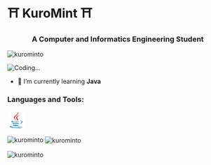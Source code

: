 # ⛩️ KuroMint ⛩️
<h3 align="center">A Computer and Informatics Engineering Student</h3>

<p align="left"> <img src="https://komarev.com/ghpvc/?username=kurominto&label=Profile%20views&color=0e75b6&style=flat" alt="kurominto" /> </p>
<img aling="center" alt="Coding..." width="400" src="https://camo.githubusercontent.com/5ddf73ad3a205111cf8c686f687fc216c2946a75005718c8da5b837ad9de78c9/68747470733a2f2f7468756d62732e6766796361742e636f6d2f4576696c4e657874446576696c666973682d736d616c6c2e676966">

- 🌱 I’m currently learning **Java**

<h3 align="left">Languages and Tools:</h3>
<p align="left"> <a href="https://www.java.com" target="_blank" rel="noreferrer"> <img src="https://raw.githubusercontent.com/devicons/devicon/master/icons/java/java-original.svg" alt="java" width="40" height="40"/> </a> </p>

<p><img align="left" src="https://github-readme-stats.vercel.app/api/top-langs?username=kurominto&show_icons=true&locale=en&layout=compact" alt="kurominto" /></p>

<p>&nbsp;<img align="center" src="https://github-readme-stats.vercel.app/api?username=kurominto&show_icons=true&locale=en" alt="kurominto" /></p>

<p><img align="center" src="https://github-readme-streak-stats.herokuapp.com/?user=kurominto&" alt="kurominto" /></p>
